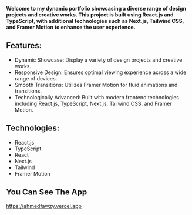 **Welcome to my dynamic portfolio showcasing a diverse range of design projects and creative works. This project is built using React.js and TypeScript, with additional technologies such as Next.js, Tailwind CSS, and Framer Motion to enhance the user experience.**

## Features:

- Dynamic Showcase: Display a variety of design projects and creative works.
- Responsive Design: Ensures optimal viewing experience across a wide range of devices.
- Smooth Transitions: Utilizes Framer Motion for fluid animations and transitions.
- Technologically Advanced: Built with modern frontend technologies including React.js, TypeScript, Next.js, Tailwind CSS, and Framer Motion.

## Technologies:

- React.js
- TypeScript
- React
- Next.js
- Tailwind
- Framer Motion

## You Can See The App

https://ahmedfawzy.vercel.app
